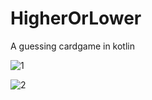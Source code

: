 # HigherOrLower
A guessing cardgame in kotlin

![1](https://user-images.githubusercontent.com/113104745/202171562-7f9fc28a-68f3-49fb-ba1f-f99a96a44ff9.png)


![2](https://user-images.githubusercontent.com/113104745/202171577-471c1d47-cff1-482e-96b0-607493e8691f.png)
